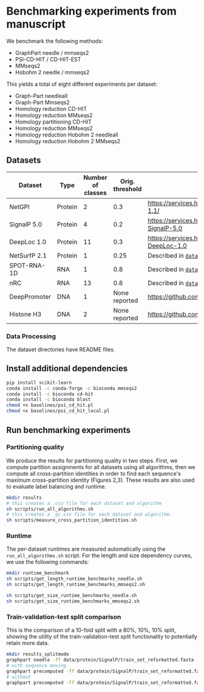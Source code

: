 # Benchmarking experiments from manuscript

We benchmark the following methods:  

- GraphPart needle / mmseqs2
- PSI-CD-HIT / CD-HIT-EST
- MMseqs2
- Hobohm 2 needle / mmseqs2


This yields a total of eight different experiments per dataset:

- Graph-Part needleall
- Graph-Part Mmseqs2
- Homology reduction CD-HIT
- Homology reduction MMseqs2
- Homology partitioning CD-HIT
- Homology reduction MMseqs2
- Homology reduction Hobohm 2 needleall
- Homology reduction Hobohm 2 MMseqs2

## Datasets

Dataset      | Type    | Number of classes | Orig. threshold | Download link 
-------------|---------|-------------------|-----------------|-----------------
NetGPI       | Protein | 2                 | 0.3             | https://services.healthtech.dtu.dk/services/NetGPI-1.1/
SignalP 5.0  | Protein | 4                 | 0.2             | https://services.healthtech.dtu.dk/service.php?SignalP-5.0  
DeepLoc 1.0  | Protein | 11                | 0.3             | https://services.healthtech.dtu.dk/service.php?DeepLoc-1.0
NetSurfP 2.1 | Protein | 1                 | 0.25            | Described in [`data/protein/NetSurfP`](data/protein/NetSurfP/README.md)
SPOT-RNA-1D  | RNA     | 1                 | 0.8             | Described in [`data/rna/SPOT-RNA-1d`](data/rna/SPOT-RNA-1D/README.md)
nRC          | RNA     | 13                | 0.8             | Described in [`data/rna/nRC/`](data/rna/nRC/README.md)
DeepPromoter | DNA     | 1                 | None reported   | https://github.com/egochao/DeePromoter
Histone H3   | DNA     | 2                 | None reported   | https://github.com/Doulrs/Hilbert-CNN

### Data Processing

The dataset directories have README files.


## Install additional dependencies

```sh
pip install scikit-learn
conda install -c conda-forge -c bioconda mmseqs2
conda install -c bioconda cd-hit
conda install -c bioconda blast
chmod +x baselines/psi_cd_hit.pl
chmod +x baselines/psi_cd_hit_local.pl
```


## Run benchmarking experiments

### Partitioning quality

We produce the results for partitioning quality in two steps. First, we compute partition assignments for all datasets using all algorithms, then we compute all cross-partition identities in order to find each sequence's maximum cross-partition identity (Figures 2,3). These results are also used to evaluate label balancing and runtime.

```bash
mkdir results
# this creates a .csv file for each dataset and algorithm
sh scripts/run_all_algorithms.sh
# this creates a _qc.csv file for each dataset and algorithm.
sh scripts/measure_cross_partition_identities.sh
```
### Runtime

The per-dataset runtimes are measured automatically using the `run_all_algorithms.sh` script. For the length and size dependency curves, we use the following commands:

```bash
mkdir runtime_benchmark
sh scripts/get_length_runtime_benchmarks_needle.sh
sh scripts/get_length_runtime_benchmarks_mmseqs2.sh

sh scripts/get_size_runtime_benchmarks_needle.sh
sh scripts/get_size_runtime_benchmarks_mmseqs2.sh
```

### Train-validation-test split comparison
This is the comparison of a 10-fold split with a 80%, 10%, 10% split, showing the utility of the train-validation-test split functionality to potentially retain more data.

```bash
mkdir results_splitmode
graphpart needle -ff data/protein/SignalP/train_set_reformatted.fasta -of results_splitmode/signalp_10fold.csv -ln label -th 0.3 -pa 10 -nt 24 -sc signalp.checkpoint
# with sequence moving
graphpart precomputed -ff data/protein/SignalP/train_set_reformatted.fasta -of results_splitmode/signalp_t01va01.csv -ln label -th 0.3 -ef signalp.checkpoint --test-ratio 0.1 --val-ratio 0.1
# without
graphpart precomputed -ff data/protein/SignalP/train_set_reformatted.fasta -of results_splitmode/signalp_t01va01_nm.csv -ln label -th 0.3 -ef signalp.checkpoint --test-ratio 0.1 --val-ratio 0.1 -nm
```